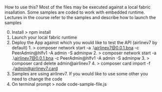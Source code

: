 How to use this?
Most of the files may be executed against a local fabric insallation.
Some samples are coded to work with embedded runtime.
Lectures in the course refer to the samples and describe how to launch the samples

0. Install    > npm install
1. Launch your local fabric runtime
2. Deploy the App against which you would like to test the API (airlinev7 by default)
       1.   > composer network start -a .\airlinev7@0.0.1.bna -c PeerAdmin@hlfv1 -A admin -S adminpw
       2.   > composer network start -a .\airlinev7@0.0.1.bna -c PeerAdmin@hlfv1 -A admin -S adminpw
       3.   > composer card delete admin@airlinev7
       4.   > composer card import -f ./admin@airlinev7.card
3. Samples are using airlinev7. If you would like to use some other you need to change the code
4. On terminal prompt   >  node code-sample-file.js
